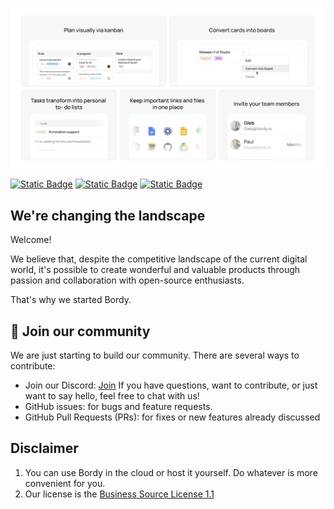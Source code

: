[![Bordy frame - Building open source Trello with steroids.](/assets/bordy%20-%20frame.png)](https://bordy.io)

[![Static Badge](https://img.shields.io/badge/LinkedIn-BordyApp-blue?logo=LinkedIn)](https://www.linkedin.com/company/bordyapp/?viewAsMember=true)
[![Static Badge](https://img.shields.io/badge/Discord-BordyApp-purple?logo=Discord&logoColor=FFFFFF)](https://discord.com/invite/xgCecaaEsc)
[![Static Badge](https://img.shields.io/badge/Web-BordyApp-black?logo=Safari&logoColor=FFFFFF)](https://www.bordy.io)

## We're changing the landscape

Welcome!

We believe that, despite the competitive landscape of the current digital world, it's possible to create wonderful and valuable products through passion and collaboration with open-source enthusiasts.

That's why we started Bordy.

## 🏴 Join our community

We are just starting to build our community. There are several ways to contribute:

* Join our Discord:  [Join](https://discord.gg/xgCecaaEsc) If you have questions, want to contribute, or just want to say hello, feel free to chat with us!
* GitHub issues: for bugs and feature requests.
* GitHub Pull Requests (PRs): for fixes or new features already discussed

## Disclaimer
1. You can use Bordy in the cloud or host it yourself. Do whatever is more convenient for you.
2. Our license is the [Business Source License 1.1](https://mariadb.com/bsl-faq-adopting/)
